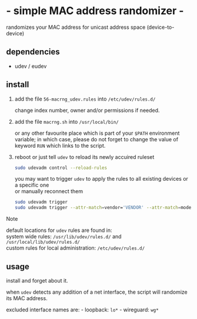 # - simple MAC address randomizer -

randomizes your MAC address for unicast address space (device-to-device)

## dependencies

- udev / eudev

## install

1. add the file `56-macrng_udev.rules` into `/etc/udev/rules.d/`

	change index number, owner and/or permissions if needed.

2. add the file `macrng.sh` into `/usr/local/bin/`

	or any other favourite place which is part of your `$PATH` environment variable;
	in which case, please do not forget to change the value of keyword `RUN` which links to the script.

3. reboot or just tell `udev` to reload its newly accuired ruleset

	```sh
	sudo udevadm control --reload-rules
	```
	you may want to trigger `udev` to apply the rules to all existing devices or a specific one
	<br/>or manually reconnect them
	```sh
	sudo udevadm trigger
	sudo udevadm trigger --attr-match=vendor='VENDOR' --attr-match=model='MODEL'
	```
> [!NOTE]
> default locations for `udev` rules are found in: <br/>
> system wide rules:  `/usr/lib/udev/rules.d/` and `/usr/local/lib/udev/rules.d/` <br/>
> custom rules for local administration:  `/etc/udev/rules.d/` <br/>

## usage

install and forget about it.

when `udev` detects any addition of a net interface, the script will randomize its MAC address.

excluded interface names are:
	- loopback:		`lo*`
	- wireguard:	`wg*`
